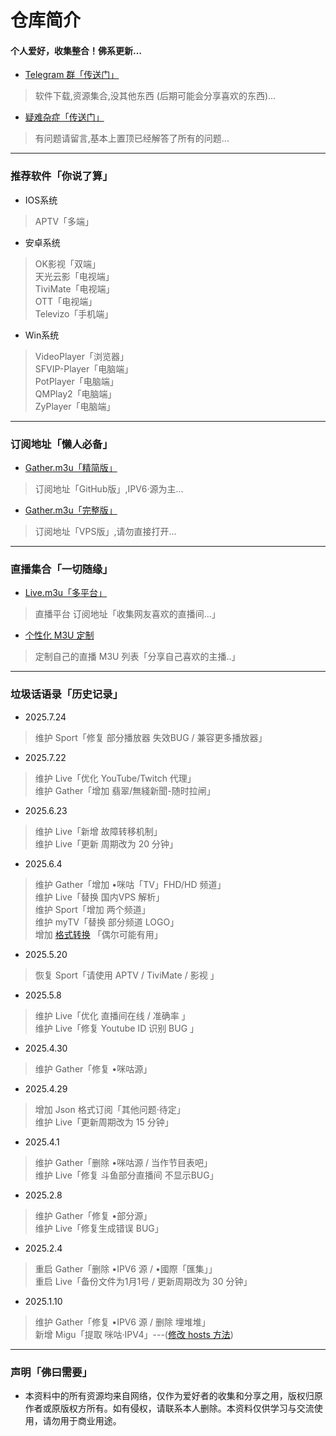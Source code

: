 
# 仓库简介
#### 个人爱好，收集整合！佛系更新…
* [Telegram 群「传送门」](https://t.me/Y_anGGGGGG)
>软件下载,资源集合,没其他东西 (后期可能会分享喜欢的东西)...
* [疑难杂症「传送门」](https://github.com/YanG-1989/m3u/issues)
>有问题请留言,基本上置顶已经解答了所有的问题... 
---
### 推荐软件「你说了算」  
* IOS系统  
>APTV「多端」  
* 安卓系统
>OK影视「双端」  
>天光云影「电视端」   
>TiviMate「电视端」   
>OTT「电视端」   
>Televizo「手机端」  
* Win系统
>VideoPlayer「浏览器」  
>SFVIP-Player「电脑端」  
>PotPlayer「电脑端」  
>QMPlay2「电脑端」  
>ZyPlayer「电脑端」   
---
### 订阅地址「懒人必备」   
* [Gather.m3u「精简版」](https://bit.ly/IPTV-Gather)  
> 订阅地址「GitHub版」,IPV6·源为主...    
* [Gather.m3u「完整版」](https://tv.iill.top/m3u/Gather)  
> 订阅地址「VPS版」,请勿直接打开...  
---
### 直播集合「一切随缘」  
* [Live.m3u「多平台」](https:///tv.iill.top/m3u/Live)  
>直播平台 订阅地址「收集网友喜欢的直播间...」
* [个性化 M3U 定制](https://m.iill.top)  
>定制自己的直播 M3U 列表「分享自己喜欢的主播..」
---
### 垃圾话语录「历史记录」 
* 2025.7.24  
>维护 Sport「修复 部分播放器 失效BUG / 兼容更多播放器」  
* 2025.7.22  
>维护 Live「优化 YouTube/Twitch 代理」  
>维护 Gather「增加 翡翠/無綫新聞-随时拉闸」  
* 2025.6.23  
>维护 Live「新增 故障转移机制」  
>维护 Live「更新 周期改为 20 分钟」  
* 2025.6.4  
>维护 Gather「增加 •咪咕「TV」FHD/HD 频道」  
>维护 Live「替换 国内VPS 解析」  
>维护 Sport「增加 两个频道」  
>维护 myTV「替换 部分频道 LOGO」  
>增加 [格式转换](https://yang-1989.eu.org/Conversion.php) 「偶尔可能有用」 
* 2025.5.20  
>恢复 Sport「请使用 APTV / TiviMate / 影视 」  
* 2025.5.8  
>维护 Live「优化 直播间在线 / 准确率 」  
>维护 Live「修复 Youtube ID 识别 BUG 」  
* 2025.4.30  
>维护 Gather「修复 •咪咕源」  
* 2025.4.29  
>增加 Json 格式订阅「其他问题·待定」  
>维护 Live「更新周期改为 15 分钟」  
* 2025.4.1  
>维护 Gather「删除 •咪咕源 / 当作节目表吧」  
>维护 Live「修复 斗鱼部分直播间 不显示BUG」  
* 2025.2.8  
>维护 Gather「修复 •部分源」  
>维护 Live「修复生成错误 BUG」  
* 2025.2.4  
>重启 Gather「删除 •IPV6 源 / •國際「匯集」」  
>重启 Live「备份文件为1月1号 / 更新周期改为 30 分钟」  
* 2025.1.10     
>维护 Gather「修复 •IPV6 源 / 删除 埋堆堆」  
>新增 Migu「提取 咪咕·IPV4」---([修改 hosts 方法](https://raw.githubusercontent.com/YanG-1989/m3u/refs/heads/main/hosts.txt))   
---

### 声明「佛曰需要」
* 本资料中的所有资源均来自网络，仅作为爱好者的收集和分享之用，版权归原作者或原版权方所有。如有侵权，请联系本人删除。本资料仅供学习与交流使用，请勿用于商业用途。
